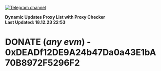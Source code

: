[![Telegram channel](https://img.shields.io/endpoint?url=https://runkit.io/damiankrawczyk/telegram-badge/branches/master?url=https://t.me/n4z4v0d)](https://t.me/n4z4v0d) 

**Dynamic Updates Proxy List with Proxy Checker**  
**Last Updated: 18.12.23 22:53**

# DONATE (_any evm_) - 0xDEADf12DE9A24b47Da0a43E1bA70B8972F5296F2

